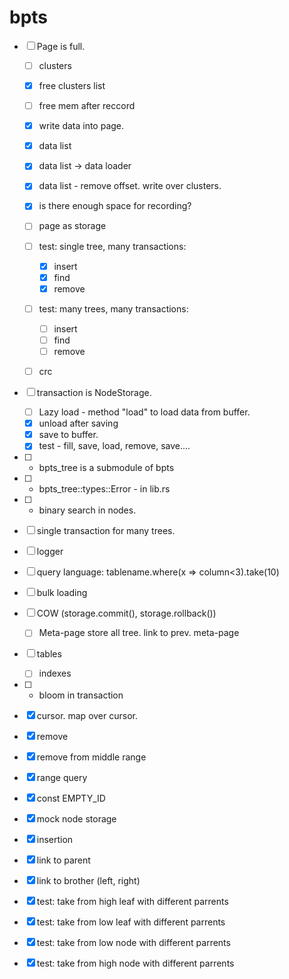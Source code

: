 # bpts

- [ ] Page is full.
  - [ ] clusters
   - [x] free clusters list
   - [ ] free mem after reccord
  - [x] write data into page.
  - [x] data list
  - [x] data list -> data loader
  - [x] data list - remove offset. write over clusters.
  - [x] is there enough space for recording?
  
  - [ ] page as storage
  - [ ] test: single tree, many transactions:
    - [x] insert
    - [x] find
    - [x] remove
  - [ ] test: many trees, many transactions:     
    - [ ] insert
    - [ ] find
    - [ ] remove
  - [ ] crc
- [ ] transaction is NodeStorage. 
  - [ ] Lazy load - method "load" to load data from buffer.
  - [x] unload after saving
  - [x] save to buffer.
  - [x] test - fill, save, load, remove, save.... 
- [ ] - bpts_tree is a submodule of bpts
- [ ] - bpts_tree::types::Error - in lib.rs
- [ ] - binary search in nodes.
- [ ] single transaction for many trees.
- [ ] logger
- [ ] query language: tablename.where(x => column<3).take(10)
- [ ] bulk loading
- [ ] COW (storage.commit(), storage.rollback())
   - [ ] Meta-page store all tree. link to prev. meta-page
- [ ] tables
   - [ ] indexes
- [ ] - bloom in transaction



- [x] cursor. map over cursor.
- [x] remove
- [x] remove from middle range
- [x] range query
- [x] const EMPTY_ID
- [x] mock node storage
- [x] insertion
- [x] link to parent
- [x] link to brother (left, right)
- [x] test: take from high leaf with different parrents
- [x] test: take from low leaf with different parrents
- [x] test: take from low node with different parrents
- [x] test: take from high node with different parrents
